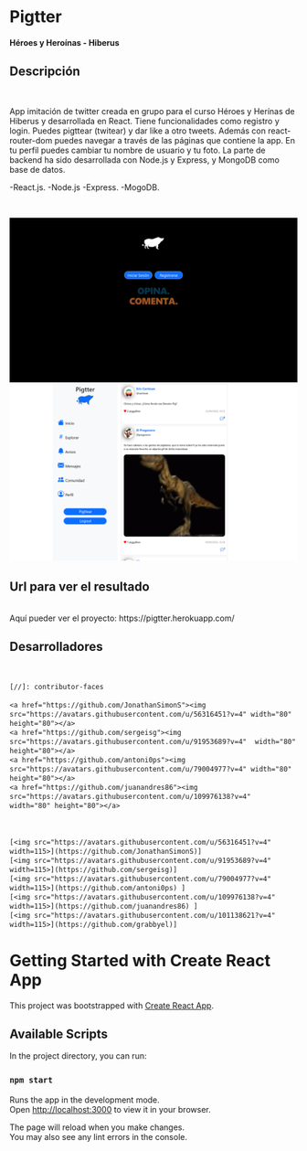# Pigtter
<h4> Héroes y Heroínas - Hiberus </h4>

## Descripción 
<br/>
<p> App imitación de twitter creada en grupo para el curso Héroes y Herínas de Hiberus y desarrollada en React. Tiene funcionalidades como registro y login. Puedes pigttear (twitear) y dar like a otro tweets. Además con react-router-dom puedes navegar a través de las páginas que contiene la app. En tu perfil puedes cambiar tu nombre de usuario y tu foto. La parte de backend ha sido desarrollada con Node.js y Express, y MongoDB como base de datos.</p>
<p>
-React.js.
-Node.js
-Express.
-MogoDB.
</p>
<br/>
<p align="center">
<img src="frontend/src/assets/view.png"   />
<img  src="frontend/src/assets/view2.png"/>
</p>


## Url para ver el resultado
<br/>
Aquí pueder ver el proyecto: https://pigtter.herokuapp.com/

<br/>

## Desarrolladores
<br/>
<p align= "center"> 

    [//]: contributor-faces

    <a href="https://github.com/JonathanSimonS"><img src="https://avatars.githubusercontent.com/u/56316451?v=4" width="80" height="80"></a>
    <a href="https://github.com/sergeisg"><img src="https://avatars.githubusercontent.com/u/91953689?v=4"  width="80" height="80"></a>
    <a href="https://github.com/antoni0ps"><img src="https://avatars.githubusercontent.com/u/79004977?v=4" width="80" height="80"></a>
    <a href="https://github.com/juanandres86"><img src="https://avatars.githubusercontent.com/u/109976138?v=4"  width="80" height="80"></a>



    [<img src="https://avatars.githubusercontent.com/u/56316451?v=4" width=115>](https://github.com/JonathanSimonS)]
    [<img src="https://avatars.githubusercontent.com/u/91953689?v=4" width=115>](https://github.com/sergeisg)]
    [<img src="https://avatars.githubusercontent.com/u/79004977?v=4" width=115>](https://github.com/antoni0ps) ]
    [<img src="https://avatars.githubusercontent.com/u/109976138?v=4" width=115>](https://github.com/juanandres86) ]
    [<img src="https://avatars.githubusercontent.com/u/101138621?v=4" width=115>](https://github.com/grabbyel)]

</p>


# Getting Started with Create React App

This project was bootstrapped with [Create React App](https://github.com/facebook/create-react-app).

## Available Scripts

In the project directory, you can run:

### `npm start`

Runs the app in the development mode.\
Open [http://localhost:3000](http://localhost:3000) to view it in your browser.

The page will reload when you make changes.\
You may also see any lint errors in the console.


